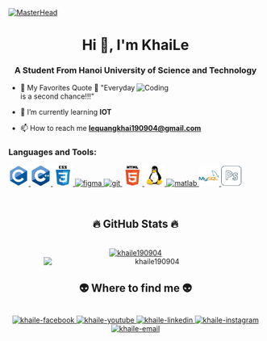 [![MasterHead](https://www.utsc.utoronto.ca/cms/sites/utsc.utoronto.ca.cms/files/styles/3_1_full_width_banner/public/images/page/Header%20image%201600x%20.jpg?h=d82dd7ab&itok=XT8-EA-G)](https://rishavchanda.io)
<h1 align="center">Hi 👋, I'm KhaiLe</h1>
<h3 align="center">A Student From Hanoi University of Science and Technology</h3>
<img align="right" alt="Coding" width="250" src="https://scontent.fhan14-3.fna.fbcdn.net/v/t39.30808-6/432783380_730180359200130_294743419262046619_n.jpg?_nc_cat=111&ccb=1-7&_nc_sid=5f2048&_nc_ohc=jv1pQaWndv4AX-QDMX4&_nc_ht=scontent.fhan14-3.fna&oh=00_AfA91MEidD7jiPapv1nJS5q-7NMwh-PcDPy_DMAXnlQ71A&oe=661131F6">

- 📑 My Favorites Quote 📑 "Everyday is a second chance!!!"

- 🌱 I’m currently learning **IOT**
  
- 📫 How to reach me **lequangkhai190904@gmail.com**
<h3 align="left">Languages and Tools:</h3>
<p align="left"> <a href="https://www.cprogramming.com/" target="_blank" rel="noreferrer"> <img src="https://raw.githubusercontent.com/devicons/devicon/master/icons/c/c-original.svg" alt="c" width="40" height="40"/> </a> <a href="https://www.w3schools.com/cpp/" target="_blank" rel="noreferrer"> <img src="https://raw.githubusercontent.com/devicons/devicon/master/icons/cplusplus/cplusplus-original.svg" alt="cplusplus" width="40" height="40"/> </a> <a href="https://www.w3schools.com/css/" target="_blank" rel="noreferrer"> <img src="https://raw.githubusercontent.com/devicons/devicon/master/icons/css3/css3-original-wordmark.svg" alt="css3" width="40" height="40"/> </a> <a href="https://www.figma.com/" target="_blank" rel="noreferrer"> <img src="https://www.vectorlogo.zone/logos/figma/figma-icon.svg" alt="figma" width="40" height="40"/> </a> <a href="https://git-scm.com/" target="_blank" rel="noreferrer"> <img src="https://www.vectorlogo.zone/logos/git-scm/git-scm-icon.svg" alt="git" width="40" height="40"/> </a> <a href="https://www.w3.org/html/" target="_blank" rel="noreferrer"> <img src="https://raw.githubusercontent.com/devicons/devicon/master/icons/html5/html5-original-wordmark.svg" alt="html5" width="40" height="40"/> </a> <a href="https://www.linux.org/" target="_blank" rel="noreferrer"> <img src="https://raw.githubusercontent.com/devicons/devicon/master/icons/linux/linux-original.svg" alt="linux" width="40" height="40"/> </a> <a href="https://www.mathworks.com/" target="_blank" rel="noreferrer"> <img src="https://upload.wikimedia.org/wikipedia/commons/2/21/Matlab_Logo.png" alt="matlab" width="40" height="40"/> </a> <a href="https://www.mysql.com/" target="_blank" rel="noreferrer"> <img src="https://raw.githubusercontent.com/devicons/devicon/master/icons/mysql/mysql-original-wordmark.svg" alt="mysql" width="40" height="40"/> </a> <a href="https://www.photoshop.com/en" target="_blank" rel="noreferrer"> <img src="https://raw.githubusercontent.com/devicons/devicon/master/icons/photoshop/photoshop-line.svg" alt="photoshop" width="40" height="40"/> </a> </p>


<br>
<h2 align="center">🔥 GitHub Stats 🔥</h2>
<!-- https://github.com/anuraghazra/github-readme-stats -->
<br>
<div align=center>
  <a href="#" title="khaile190904">
    <img width="390" align="center" src="https://github-readme-stats.vercel.app/api/top-langs?username=khaile190904&hide=c%23,powershell,Mathematica,Ruby,Objective-C,Objective-C%2b%2b,Cuda&title_color=61dafb&text_color=ffffff&icon_color=61dafb&bg_color=20232a&langs_count=8&layout=compact&border_color=61dafb&hide_border=true" alt="khaile190904" 
  </a>
  <a href="#" title="khaile190904">
    <img align="right" width="434" src="https://github-readme-stats.vercel.app/api?username=khaile190904&show_icons=true&theme=react&border_color=61dafb&hide_border=true" alt="khaile190904" />
  </a>
</div>

<br>

<h2 align="center">👽 Where to find me 👽</h2>
<br>
<!-- https://icons8.com -->
<div align="center">
  <a href="https://www.facebook.com/lekhai190904/" target="blank">
    <img src="https://img.icons8.com/bubbles/100/000000/facebook-new.png" alt="khaile-facebook" />
  </a>
  <a href="https://www.youtube.com/@lekhai1909" target="blank">
    <img src="https://img.icons8.com/bubbles/100/000000/youtube-squared.png" alt="khaile-youtube" />
  </a>
  <a href="https://www.linkedin.com/in/le-quang-khai-a038b8252/" target="blank">
    <img src="https://img.icons8.com/bubbles/100/000000/linkedin.png" alt="khaile-linkedin" />
  </a>
  <a href="https://www.instagram.com/lekhai_1909/" target="blank">
    <img src="https://img.icons8.com/bubbles/100/000000/instagram.png" alt="khaile-instagram" />
  </a>
  <a href="mailto: lequangkhai190904@gmail.com" target="top">
    <img src="https://img.icons8.com/bubbles/100/000000/apple-mail.png" alt="khaile-email" />
  </a>
</div>

<br>



